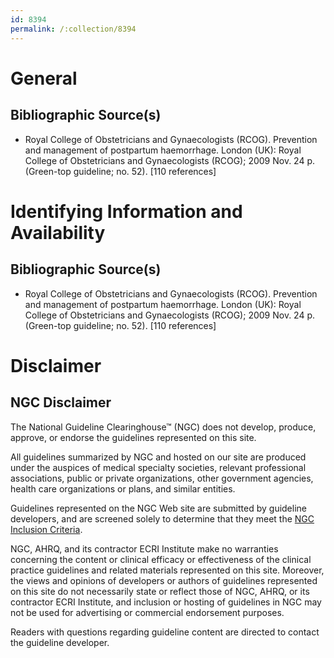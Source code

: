 ```yaml
---
id: 8394
permalink: /:collection/8394
---
```


# General

## Bibliographic Source(s)

- Royal College of Obstetricians and Gynaecologists (RCOG). Prevention and management of postpartum haemorrhage. London (UK): Royal College of Obstetricians and Gynaecologists (RCOG); 2009 Nov. 24 p. (Green-top guideline; no. 52). [110 references]

# Identifying Information and Availability

## Bibliographic Source(s)

- Royal College of Obstetricians and Gynaecologists (RCOG). Prevention and management of postpartum haemorrhage. London (UK): Royal College of Obstetricians and Gynaecologists (RCOG); 2009 Nov. 24 p. (Green-top guideline; no. 52). [110 references]

# Disclaimer

## NGC Disclaimer

The National Guideline Clearinghouse™ (NGC) does not develop, produce, approve, or endorse the guidelines represented on this site.

All guidelines summarized by NGC and hosted on our site are produced under the auspices of medical specialty societies, relevant professional associations, public or private organizations, other government agencies, health care organizations or plans, and similar entities.

Guidelines represented on the NGC Web site are submitted by guideline developers, and are screened solely to determine that they meet the [NGC Inclusion Criteria](/help-and-about/summaries/inclusion-criteria).

NGC, AHRQ, and its contractor ECRI Institute make no warranties concerning the content or clinical efficacy or effectiveness of the clinical practice guidelines and related materials represented on this site. Moreover, the views and opinions of developers or authors of guidelines represented on this site do not necessarily state or reflect those of NGC, AHRQ, or its contractor ECRI Institute, and inclusion or hosting of guidelines in NGC may not be used for advertising or commercial endorsement purposes.

Readers with questions regarding guideline content are directed to contact the guideline developer.

